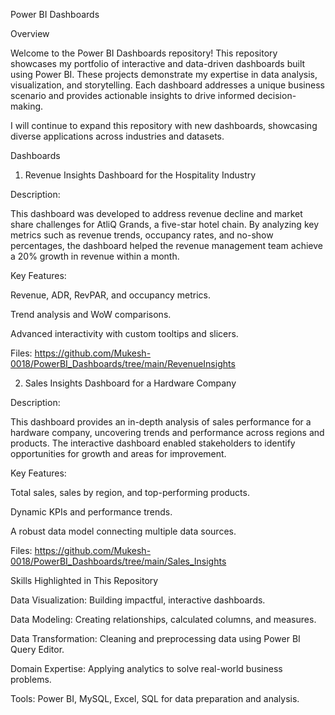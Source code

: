 Power BI Dashboards

Overview

Welcome to the Power BI Dashboards repository! This repository showcases my portfolio of interactive and data-driven dashboards built using Power BI. These projects demonstrate my expertise in data analysis, visualization, and storytelling. Each dashboard addresses a unique business scenario and provides actionable insights to drive informed decision-making.

I will continue to expand this repository with new dashboards, showcasing diverse applications across industries and datasets.

Dashboards

1. Revenue Insights Dashboard for the Hospitality Industry

Description:

This dashboard was developed to address revenue decline and market share challenges for AtliQ Grands, a five-star hotel chain. By analyzing key metrics such as revenue trends, occupancy rates, and no-show percentages, the dashboard helped the revenue management team achieve a 20% growth in revenue within a month.

Key Features:

Revenue, ADR, RevPAR, and occupancy metrics.

Trend analysis and WoW comparisons.

Advanced interactivity with custom tooltips and slicers.

Files: https://github.com/Mukesh-0018/PowerBI_Dashboards/tree/main/RevenueInsights

2. Sales Insights Dashboard for a Hardware Company

Description:

This dashboard provides an in-depth analysis of sales performance for a hardware company, uncovering trends and performance across regions and products. The interactive dashboard enabled stakeholders to identify opportunities for growth and areas for improvement.

Key Features:

Total sales, sales by region, and top-performing products.

Dynamic KPIs and performance trends.

A robust data model connecting multiple data sources.

Files: https://github.com/Mukesh-0018/PowerBI_Dashboards/tree/main/Sales_Insights

Skills Highlighted in This Repository

Data Visualization: Building impactful, interactive dashboards.

Data Modeling: Creating relationships, calculated columns, and measures.

Data Transformation: Cleaning and preprocessing data using Power BI Query Editor.

Domain Expertise: Applying analytics to solve real-world business problems.

Tools: Power BI, MySQL, Excel, SQL for data preparation and analysis.

